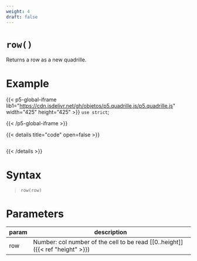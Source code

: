 ```yaml
---
weight: 4
draft: false
---
```


# `row()`

Returns a row as a new quadrille.

# Example

{{< p5-global-iframe lib1="https://cdn.jsdelivr.net/gh/objetos/p5.quadrille.js/p5.quadrille.js" width="425" height="425" >}}
`use strict`;

{{< /p5-global-iframe >}}

{{< details title="code" open=false >}}
```js

```
{{< /details >}}

# Syntax

> `row(row)`
 
# Parameters

| param    | description                                                                     |
|----------|---------------------------------------------------------------------------------|
| row      | Number: col number of the cell to be read [\[0..height\]]({{< ref "height" >}}) |